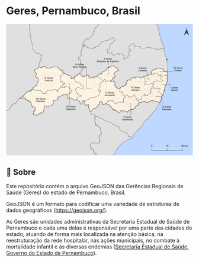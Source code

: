 # Geres, Pernambuco, Brasil

<p align="center">
  <img alt="geres-pernambuco" src="https://raw.githubusercontent.com/augustocesarfmo/geres-pernambuco/main/.github/geres_pernambuco.png" />
</p>

## 📃 Sobre
Este repositório contém o arquivo GeoJSON das Gerências Regionais de Saúde (Geres) do estado de Pernambuco, Brasil.

GeoJSON é um formato para codificar uma variedade de estruturas de dados geográficos (https://geojson.org/).

As Geres são unidades administrativas da Secretaria Estadual de Saúde de Pernambuco e cada uma delas é responsável por uma parte das cidades do estado, atuando de forma mais localizada na atenção básica, na reestruturação da rede hospitalar, nas ações municipais, no combate à mortalidade infantil e às diversas endemias ([Secretaria Estadual de Saúde, Governo do Estado de Pernambuco](http://portal.saude.pe.gov.br/secretaria-executiva-de-coordenacao-geral/gerencias-regionais-de-saude)).